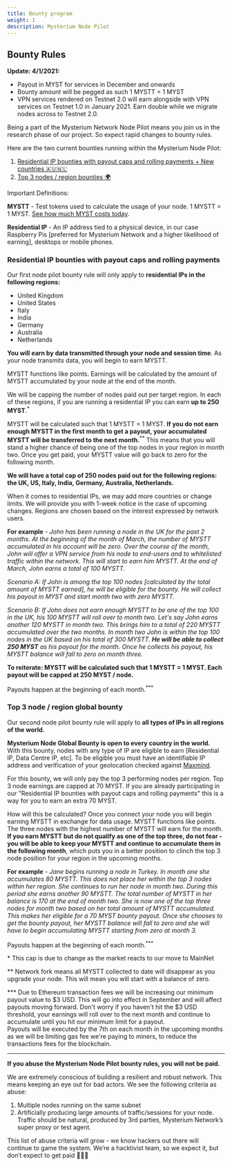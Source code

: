 ```yaml
---
title: Bounty program
weight: 1
description: Mysterium Node Pilot
---
```


## Bounty Rules

**Update: 4/1/2021:**

* Payout in MYST for services in December and onwards
* Bounty amount will be pegged as such 1 MYSTT = 1 MYST
* VPN services rendered on Testnet 2.0 will earn alongside with VPN services on Testnet 1.0 in January 2021\. Earn
  double while we migrate nodes across to Testnet 2.0.

Being a part of the Mysterium Network Node Pilot means you join us in the research phase of our project. So expect rapid
changes to bounty rules.

Here are the two current bounties running within the Mysterium Node Pilot:

1. [Residential IP bounties with payout caps and rolling payments + New countries 🇦🇺🇳🇱](#residential-ip-bounties-with-payout-caps-and-rolling-payments)
2. [Top 3 nodes / region bounties 🌍](#top-3-node--region-global-bounty)

Important Definitions:

**MYSTT** - Test tokens used to calculate the usage of your node. 1 MYSTT = 1
MYST. [See how much MYST costs today](https://www.coingecko.com/en/coins/mysterium).

**Residential IP** - An IP address tied to a physical device, in our case Raspberry
Pis [preferred for Mysterium Network and a higher likelihood of earning], desktops or mobile phones.

### Residential IP bounties with payout caps and rolling payments

Our first node pilot bounty rule will only apply to **residential IPs in the following regions:** 
- United Kingdom
- United States
- Italy
- India
- Germany
- Australia
- Netherlands

**You will earn by data transmitted through your node and session time**. As your node transmits data, you will begin to
earn MYSTT.

MYSTT functions like points. Earnings will be calculated by the amount of MYSTT accumulated by your node at the end of
the month.

We will be capping the number of nodes paid out per target region. In each of these regions, if you are running a
residential IP you can earn **up to 250 MYST**.<sup>*</sup>

MYSTT will be calculated such that 1 MYSTT = 1 MYST. **If you do not earn enough MYSTT in the first month to get a
payout, your accumulated MYSTT will be transferred to the next month.**<sup>**</sup> This means that you will stand a higher chance
of being one of the top nodes in your region in month two. Once you get paid, your MYSTT value will go back to zero for
the following month.

**We will have a total cap of 250 nodes paid out for the following regions: the UK, US, Italy, India, Germany, Australia,
Netherlands.**

When it comes to residential IPs, we may add more countries or change limits. We will provide you with 1-week notice in
the case of upcoming changes. Regions are chosen based on the interest expressed by network users.

**For example** - _John has been running a node in the UK for the past 2 months. At the beginning of the month of March,
the number of MYSTT accumulated in his account will be zero. Over the course of the month, John will offer a VPN service
from his node to end-users and to whitelisted traffic within the network. This will start to earn him MYSTT. At the end
of March, John earns a total of 100 MYSTT._

_Scenario A: If John is among the top 100 nodes [calculated by the total amount of MYSTT earned], he will be eligible
for the bounty. He will collect his payout in MYST and start month two with zero MYSTT._

_Scenario B: If John does not earn enough MYSTT to be one of the top 100 in the UK, his 100 MYSTT will roll over to
month two. Let's say John earns another 120 MYSTT in month two. This brings him to a total of 220 MYSTT accumulated over
the two months. In month two John is within the top 100 nodes in the UK based on his total of 300 MYSTT._ **_He will be
able to collect 250 MYST_** _as his payout for the month. Once he collects his payout, his MYSTT balance will fall to
zero on month three._

**To reiterate: MYSTT will be calculated such that 1 MYSTT = 1 MYST. Each payout will be capped at 250 MYST / node.**

Payouts happen at the beginning of each month.<sup>***</sup>

### Top 3 node / region global bounty

Our second node pilot bounty rule will apply to **all types of IPs in all regions of the world.**

**Mysterium Node Global Bounty is open to every country in the world.** With this bounty, nodes with any type of IP are
eligible to earn [Residential IP, Data Centre IP, etc]. To be eligible you must have an identifiable IP address and
verification of your geolocation checked against [Maxmind](https://www.maxmind.com/en/home).

For this bounty, we will only pay the top 3 performing nodes per region. Top 3 node earnings are capped at 70 MYST. If
you are already participating in our "Residential IP bounties with payout caps and rolling payments" this is a way for
you to earn an extra 70 MYST.

How will this be calculated? Once you connect your node you will begin earning MYSTT in exchange for data usage. MYSTT
functions like points. The three nodes with the highest number of MYSTT will earn for the month. **If you earn MYSTT but
do not qualify as one of the top three, do not fear - you will be able to keep your MYSTT and continue to accumulate
them in the following month**, which puts you in a better position to clinch the top 3 node position for your region in
the upcoming months.

**For example** - _Jane begins running a node in Turkey. In month one she accumulates 80 MYSTT. This does not place her
within the top 3 nodes within her region. She continues to run her node in month two. During this period she earns
another 90 MYSTT. The total number of MYSTT in her balance is 170 at the end of month two. She is now one of the top
three nodes for month two based on her total amount of MYSTT accumulated. This makes her eligible for a 70 MYST bounty
payout. Once she chooses to get the bounty payout, her MYSTT balance will fall to zero and she will have to begin
accumulating MYSTT starting from zero at month 3._

Payouts happen at the beginning of each month.<sup>***</sup>

\* This cap is due to change as the market reacts to our move to MainNet

** Network fork means all MYSTT collected to date will disappear as you upgrade your node. This will mean you will start
with a balance of zero.

*** Due to Ethereum transaction fees we will be increasing our minimum payout value to $3 USD. This will go into effect
in September and will affect payouts moving forward. Don't worry if you haven't hit the $3 USD threshold, your earnings
will roll over to the next month and continue to accumulate until you hit our minimum limit for a payout.  
Payouts will be executed by the 7th on each month in the upcoming months as we will be limiting gas fee we're paying to
miners, to reduce the transactions fees for the blockchain.

***

**If you abuse the Mysterium Node Pilot bounty rules, you will not be paid.**

We are extremely conscious of building a resilient and robust network. This means keeping an eye out for bad actors. We
see the following criteria as abuse:

1. Multiple nodes running on the same subnet
2. Artificially producing large amounts of traffic/sessions for your node. Traffic should be natural, produced by 3rd
   parties, Mysterium Network’s super proxy or test agent.

This list of abuse criteria will grow - we know hackers out there will continue to game the system. We’re a hacktivist
team, so we expect it, but don’t expect to get paid 🤣🤣🤣
